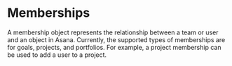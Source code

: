 # Memberships

A membership object represents the relationship between a team or user and an object in Asana. Currently, the
supported types of memberships are for goals, projects, and portfolios. For example, a project membership
can be used to add a user to a project.

